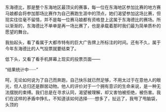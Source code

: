 东海德比，那是整个东海地区最顶尖的赛事，每一位在东海地区参加比赛的地方赛马娘都会将参加那场比赛作为自己赛跑生涯中的顶点，她们渴望参加这场比赛，但现实往往毫不留情，并不是每一位赛马娘都有资格登上这属于东海德比的赛场。所以渐渐的，东海德比不单单是再一场比赛了，也是承载着那时我们最为简单质朴的愿望的舞台。

我抬起头，看了看属于大都市特有的巨大广告牌上所标注的时间。还有不久，属于今年东海德比的人气投票就要结束了。

低下头，又看了看手机屏幕上现实的投票页面——

“结果统计中······”

呵，无论如何说为了自己而奔跑，自己快乐就已然足够，不用太过于在意他人的眼光，但人总归还是群居动物。他人的评价对于一个拥有意识的生命来说，是一种无法摆脱的束缚。我们总是在寻求认同，渴望被理解，却又害怕被拒绝，被伤害。我们在这样的矛盾中挣扎，不知道该如何选择······想多了，扯远了，我甩了甩脑袋，头顶的